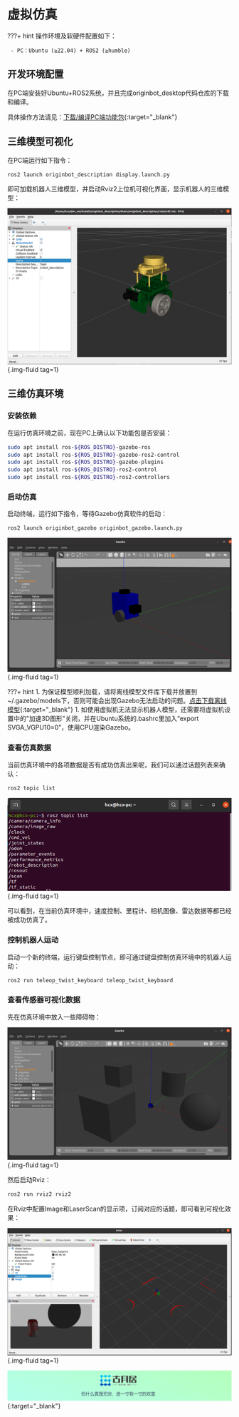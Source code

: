 # **虚拟仿真**

???+ hint
    操作环境及软硬件配置如下：
    

     - PC：Ubuntu (≥22.04) + ROS2 (≥humble)



## **开发环境配置**

在PC端安装好Ubuntu+ROS2系统，并且完成originbot_desktop代码仓库的下载和编译。



具体操作方法请见：[下载/编译PC端功能包](../guide/pc_config.md#3-pc){:target="_blank"}



## **三维模型可视化**

在PC端运行如下指令：

```
ros2 launch originbot_description display.launch.py
```



即可加载机器人三维模型，并启动Rviz2上位机可视化界面，显示机器人的三维模型：

![2022-08-30_13-57](../../assets/img/gazebo_simulation/2022-08-30_13-57.png){.img-fluid tag=1}



## **三维仿真环境**

### **安装依赖**

在运行仿真环境之前，现在PC上确认以下功能包是否安装：

```bash
sudo apt install ros-${ROS_DISTRO}-gazebo-ros
sudo apt install ros-${ROS_DISTRO}-gazebo-ros2-control
sudo apt install ros-${ROS_DISTRO}-gazebo-plugins
sudo apt install ros-${ROS_DISTRO}-ros2-control
sudo apt install ros-${ROS_DISTRO}-ros2-controllers
```



### **启动仿真**

启动终端，运行如下指令，等待Gazebo仿真软件的启动：

```bash
ros2 launch originbot_gazebo originbot_gazebo.launch.py
```

![2022-08-31_23-42](../../assets/img/gazebo_simulation/2022-08-31_23-42.png){.img-fluid tag=1}

???+ hint
    1. 为保证模型顺利加载，请将离线模型文件库下载并放置到~/.gazebo/models下，否则可能会出现Gazebo无法启动的问题。[点击下载离线模型](https://github.com/osrf/gazebo_models){:target="_blank"}
    1. 如使用虚拟机无法显示机器人模型，还需要将虚拟机设置中的"加速3D图形"关闭，并在Ubuntu系统的.bashrc里加入“export SVGA_VGPU10=0”，使用CPU渲染Gazebo。



### **查看仿真数据**

当前仿真环境中的各项数据是否有成功仿真出来呢，我们可以通过话题列表来确认：

```bash
ros2 topic list
```

![2022-08-31_23-43](../../assets/img/gazebo_simulation/2022-08-31_23-43.png){.img-fluid tag=1}

可以看到，在当前仿真环境中，速度控制、里程计、相机图像、雷达数据等都已经被成功仿真了。



### **控制机器人运动**

启动一个新的终端，运行键盘控制节点，即可通过键盘控制仿真环境中的机器人运动：

```bash
ros2 run teleop_twist_keyboard teleop_twist_keyboard
```



### **查看传感器可视化数据**

先在仿真环境中放入一些障碍物：

![2022-08-31_23-47](../../assets/img/gazebo_simulation/2022-08-31_23-47.png){.img-fluid tag=1}



然后启动Rviz：

```bash
ros2 run rviz2 rviz2
```



在Rviz中配置Image和LaserScan的显示项，订阅对应的话题，即可看到可视化效果：

![2022-08-31_23-46](../../assets/img/gazebo_simulation/2022-08-31_23-46.png){.img-fluid tag=1}



[![图片1](../../assets/img/footer.png)](https://www.guyuehome.com/){:target="_blank"}

